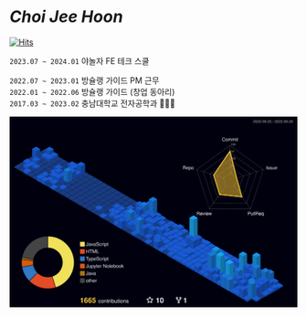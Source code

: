 # *Choi Jee Hoon*
[![Hits](https://hits.seeyoufarm.com/api/count/incr/badge.svg?url=https%3A%2F%2Fdiscord.gg%2FXMJgjQa7qZ&count_bg=%23002C5F&title_bg=%23000000&icon=discord.svg&icon_color=%23FFFFFF&title=Hits&edge_flat=true)](https://discord.gg/XMJgjQa7qZ)

`2023.07 ~ 2024.01` 야놀자 FE 테크 스쿨  

`2022.07 ~ 2023.01` 방슐랭 가이드 PM 근무  
`2022.01 ~ 2022.06` 방슐랭 가이드 (창업 동아리)  
`2017.03 ~ 2023.02` 충남대학교 전자공학과 👨🏻‍🎓  
  
![](./profile-3d-contrib/profile-night-view.svg)
